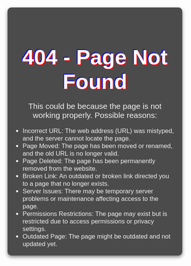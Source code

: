<!DOCTYPE html>
<html lang="en">
<head>
    <meta charset="UTF-8">
    <meta name="viewport" content="width=device-width, initial-scale=1.0">
    <title>404 - Page Not Found</title>
    <style>
        body {
            margin: 0;
            padding: 0;
            font-family: Arial, sans-serif;
            background-image: url('https://wallpapers.com/images/featured/modern-background-egwtqkfclhhkoqvx.jpg');
            background-size: cover;
            background-position: center;
            background-repeat: no-repeat;
            color: #fff;
            display: flex;
            justify-content: center;
            align-items: center;
            height: 100vh;
            text-align: center;
        }
        .container {
            background-color: rgba(0, 0, 0, 0.7);
            padding: 20px;
            border-radius: 10px;
            box-shadow: 0 4px 10px rgba(0, 0, 0, 0.5);
            max-width: 800px;
            margin: 20px;
        }
        h1 {
            font-size: 4em;
            color: #ffffff;
            text-shadow: 2px 2px red, -2px -2px blue;
            margin-bottom: 20px;
        }
        p {
            font-size: 1.5em;
            color: #f0f0f0;
            margin-bottom: 20px;
        }
        ul {
            font-size: 1.2em;
            list-style-type: square;
            padding-left: 20px;
            color: #f0f0f0;
            text-align: left;
            max-width: 700px;
            margin: 0 auto;
        }
    </style>
</head>
<body>
    <div class="container">
        <h1>404 - Page Not Found</h1>
        <p>This could be because the page is not working properly. Possible reasons:</p>
        <ul>
            <li>Incorrect URL: The web address (URL) was mistyped, and the server cannot locate the page.</li>
            <li>Page Moved: The page has been moved or renamed, and the old URL is no longer valid.</li>
            <li>Page Deleted: The page has been permanently removed from the website.</li>
            <li>Broken Link: An outdated or broken link directed you to a page that no longer exists.</li>
            <li>Server Issues: There may be temporary server problems or maintenance affecting access to the page.</li>
            <li>Permissions Restrictions: The page may exist but is restricted due to access permissions or privacy settings.</li>
            <li>Outdated Page: The page might be outdated and not updated yet.</li>
        </ul>
    </div>
</body>
</html>

